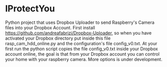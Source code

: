 IProtectYou
===========

Python project that uses Dropbox Uploader to send Raspberry's Camera files into your Dropbox Account.
First install https://github.com/andreafabrizi/Dropbox-Uploader, so when you have activated your Dropbox directory put inside this file rasp_cam_hdd_online.py and the configuration's file config_v0.txt. At your first run the python script copies the file config_v0.txt inside your Dropbox account online, the goal is that from your Dropbox account you can control your home with your raspberry camera.
More options is under development.
